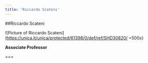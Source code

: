 ```yaml
---
title: 'Riccardo Scateni'
---
```


##Riccardo Scateni

![Picture of Riccardo Scateni](https://unica.it/unica/protected/61398/0/def/ref/SHD30820/ =500x)

**Associate Professor**

===